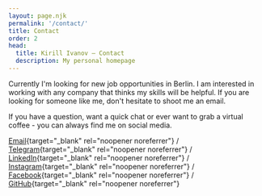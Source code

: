 ```yaml
---
layout: page.njk
permalink: '/contact/'
title: Contact
order: 2
head:
  title: Kirill Ivanov – Contact
  description: My personal homepage
---
```


Currently I'm looking for new job opportunities in Berlin. I am interested in working with any company that thinks my skills will be helpful. If you are looking for someone like me, don't hesitate to shoot me an email.

If you have a question, want a quick chat or ever want to grab a virtual coffee - you can always find me on social media.

[Email](mailto:kirillunlimited@gmail.com){target="\_blank" rel="noopener noreferrer"}
/ [Telegram](https://t.me/kirillunlimited){target="\_blank" rel="noopener noreferrer"}
/ [LinkedIn](https://www.linkedin.com/in/kirillunlimited){target="\_blank" rel="noopener noreferrer"}
/ [Instagram](https://www.instagram.com/kirillunlimited){target="\_blank" rel="noopener noreferrer"}
/ [Facebook](https://www.facebook.com/kirillunlimited){target="\_blank" rel="noopener noreferrer"}
/ [GitHub](https://github.com/kirillunlimited){target="\_blank" rel="noopener noreferrer"}
